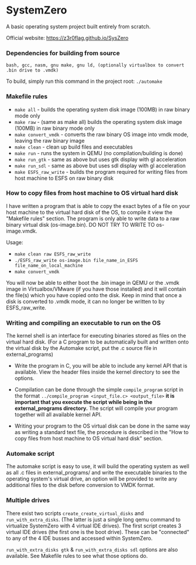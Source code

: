 # SystemZero
A basic operating system project built entirely from scratch.

Official website: https://z3r0flag.github.io/SysZero

### Dependencies for building from source

`bash, gcc, nasm, gnu make, gnu ld, (optionally virtualbox to convert .bin drive to .vmdk)`

To build, simply run this command in the project root:
`./automake`

### Makefile rules

- `make all` - builds the operating system disk image (100MB) in raw binary mode only
- `make raw` - (same as make all) builds the operating system disk image (100MB) in raw binary mode only
- `make convert_vmdk` - converts the raw binary OS image into vmdk mode, leaving the raw binary image
- `make clean` - clean up build files and executables
- `make run` - runs the system in QEMU (no compilation/building is done)
- `make run_gtk` - same as above but uses gtk display with gl acceleration
- `make run_sdl` - same as above but uses sdl display with gl acceleration
- `make ESFS_raw_write` - builds the program required for writing files from host machine to ESFS on raw binary disk

### How to copy files from host machine to OS virtual hard disk

I have written a program that is able to copy the exact bytes of a file on your host machine to the virtual hard disk of the OS, to compile it view the "Makefile rules" section. The program is only able to write data to a raw binary virtual disk (os-image.bin). DO NOT TRY TO WRITE TO os-image.vmdk.

Usage:
- `make clean raw ESFS_raw_write`
- `./ESFS_raw_write os-image.bin file_name_in_ESFS file_name_on_local_machine`
- `make convert_vmdk`

You will now be able to either boot the .bin image in QEMU or the .vmdk image in Virtualbox/VMware (if you have those installed) and it will contain the file(s) which you have copied onto the disk. Keep in mind that once a disk is converted to .vmdk mode, it can no longer be written to by ESFS_raw_write.

### Writing and compiling an executable to run on the OS

The kernel shell is an interface for executing binaries stored as files on the virtual hard disk. (For a C program to be automatically built and written onto the virtual disk by the Automake script, put the .c source file in external_programs)

- Write the program in C, you will be able to include any kernel API that is available. View the header files inside the kernel directory to see the options.

- Compilation can be done through the simple `compile_program` script in the format `../compile_program <input_file.c> <output_file>` **it is important that you execute the script while being in the external_programs directory.** The script will compile your program together will all available kernel API.

- Writing your program to the OS virtual disk can be done in the same way as writing a standard text file, the procedure is described in the "How to copy files from host machine to OS virtual hard disk" section.

### Automake script

The automake script is easy to use, it will build the operating system as well as all .c files in external_programs/ and write the executable binaries to the operating system's virtual drive, an option will be provided to write any additional files to the disk before conversion to VMDK format.

### Multiple drives

There exist two scripts `create_create_virtual_disks` and `run_with_extra_disks`. (The latter is just a single long qemu command to virtualize SystemZero with 4 virtual IDE drives). The first script creates 3 virtual IDE drives (the first one is the boot drive). These can be "connected" to any of the 4 IDE busses and accessed within SystemZero.

`run_with_extra_disks gtk` & `run_with_extra_disks sdl` options are also available. See Makefile rules to see what those options do.
